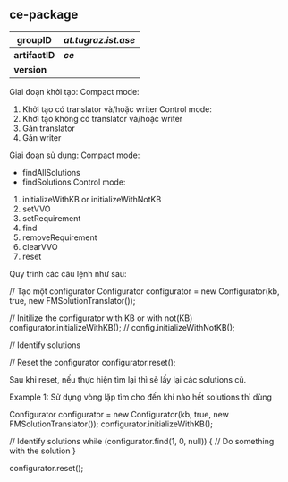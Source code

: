 ## ce-package

| **groupID**    | **_at.tugraz.ist.ase_** |
|----------------|----------------------|
| **artifactID** | **_ce_**             |
| **version**    |  |

Giai đoạn khởi tạo:
Compact mode:
1. Khởi tạo có translator và/hoặc writer
Control mode:
1. Khởi tạo không có translator và/hoặc writer
2. Gán translator
3. Gán writer

Giai đoạn sử dụng:
Compact mode:
- findAllSolutions
- findSolutions
Control mode:
1. initializeWithKB or initializeWithNotKB
2. setVVO
3. setRequirement
4. find
5. removeRequirement
6. clearVVO
7. reset


Quy trình các câu lệnh như sau:

// Tạo một configurator
Configurator configurator = new Configurator(kb, true, new FMSolutionTranslator());

// Initilize the configurator with KB or with not(KB)
configurator.initializeWithKB();
// config.initializeWithNotKB();

// Identify solutions

// Reset the configurator
configurator.reset(); 

Sau khi reset, nếu thực hiện tìm lại thì sẽ lấy lại các solutions cũ.

Example 1: Sử dụng vòng lặp tìm cho đến khi nào hết solutions thì dùng

Configurator configurator = new Configurator(kb, true, new FMSolutionTranslator());
configurator.initializeWithKB();

// Identify solutions
while (configurator.find(1, 0, null)) {
    // Do something with the solution
}

configurator.reset(); 